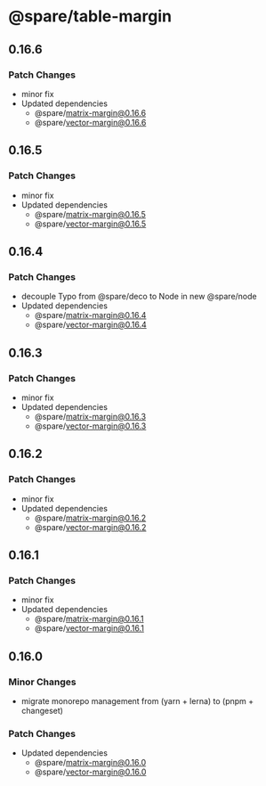 # @spare/table-margin

## 0.16.6

### Patch Changes

- minor fix
- Updated dependencies
  - @spare/matrix-margin@0.16.6
  - @spare/vector-margin@0.16.6

## 0.16.5

### Patch Changes

- minor fix
- Updated dependencies
  - @spare/matrix-margin@0.16.5
  - @spare/vector-margin@0.16.5

## 0.16.4

### Patch Changes

- decouple Typo from @spare/deco to Node in new @spare/node
- Updated dependencies
  - @spare/matrix-margin@0.16.4
  - @spare/vector-margin@0.16.4

## 0.16.3

### Patch Changes

- minor fix
- Updated dependencies
  - @spare/matrix-margin@0.16.3
  - @spare/vector-margin@0.16.3

## 0.16.2

### Patch Changes

- minor fix
- Updated dependencies
  - @spare/matrix-margin@0.16.2
  - @spare/vector-margin@0.16.2

## 0.16.1

### Patch Changes

- minor fix
- Updated dependencies
  - @spare/matrix-margin@0.16.1
  - @spare/vector-margin@0.16.1

## 0.16.0

### Minor Changes

- migrate monorepo management from (yarn + lerna) to (pnpm + changeset)

### Patch Changes

- Updated dependencies
  - @spare/matrix-margin@0.16.0
  - @spare/vector-margin@0.16.0
